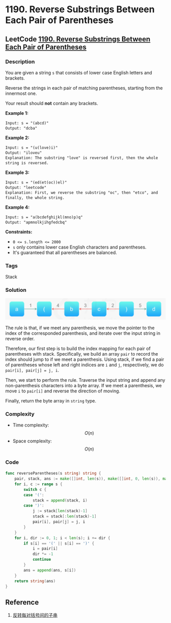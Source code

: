 # 1190. Reverse Substrings Between Each Pair of Parentheses

## LeetCode [1190. Reverse Substrings Between Each Pair of Parentheses](title)

### Description

You are given a string `s` that consists of lower case English letters and brackets.

Reverse the strings in each pair of matching parentheses, starting from the innermost one.

Your result should **not** contain any brackets.

**Example 1:**

```text
Input: s = "(abcd)"
Output: "dcba"
```

**Example 2:**

```text
Input: s = "(u(love)i)"
Output: "iloveu"
Explanation: The substring "love" is reversed first, then the whole string is reversed.
```

**Example 3:**

```text
Input: s = "(ed(et(oc))el)"
Output: "leetcode"
Explanation: First, we reverse the substring "oc", then "etco", and finally, the whole string.
```

**Example 4:**

```text
Input: s = "a(bcdefghijkl(mno)p)q"
Output: "apmnolkjihgfedcbq"
```

**Constraints:**

* `0 <= s.length <= 2000`
* `s` only contains lower case English characters and parentheses.
* It's guaranteed that all parentheses are balanced.

### Tags

Stack

### Solution

![](../.gitbook/assets/image%20%2836%29.png)

The rule is that, if we meet any parenthesis, we move the pointer to the index of the corresponded parenthesis, and iterate over the input string in reverse order.

Therefore, our first step is to build the index mapping for each pair of parentheses with stack. Specifically, we build an array `pair` to record the index should jump to if we meet a parenthesis. Using stack, if we find a pair of parentheses whose left and right indices are `i` and `j`, respectively, we do `pair[i], pair[j] = j, i`. 

Then, we start to perform the rule. Traverse the input string and append any non-parenthesis characters into a byte array. If we meet a parenthesis, we move `i` to `pair[i]` and reverse the direction of moving.

Finally, return the byte array in `string` type.

### Complexity

* Time complexity: $$O(n)$$
* Space complexity: $$O(n)$$

### Code

```go
func reverseParentheses(s string) string {
	pair, stack, ans := make([]int, len(s)), make([]int, 0, len(s)), make([]byte, 0, len(s))
	for i, c := range s {
		switch c {
		case '(':
			stack = append(stack, i)
		case ')':
			j := stack[len(stack)-1]
			stack = stack[:len(stack)-1]
			pair[i], pair[j] = j, i
		}
	}
	for i, dir := 0, 1; i < len(s); i += dir {
		if s[i] == '(' || s[i] == ')' {
			i = pair[i]
			dir *= -1
			continue
		}
		ans = append(ans, s[i])
	}
	return string(ans)
}
```

## Reference

1. [反转每对括号间的子串](https://leetcode-cn.com/problems/reverse-substrings-between-each-pair-of-parentheses/solution/fan-zhuan-mei-dui-gua-hao-jian-de-zi-chu-gwpv/)


